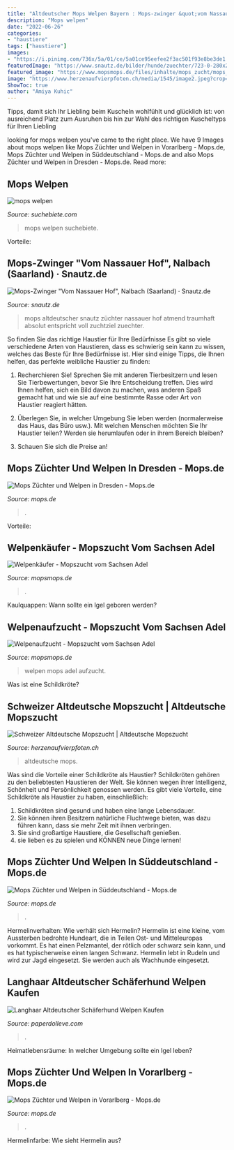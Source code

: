 ```yaml
---
title: "Altdeutscher Mops Welpen Bayern : Mops-zwinger &quot;vom Nassauer Hof&quot;, Nalbach (saarland) · Snautz.de"
description: "Mops welpen"
date: "2022-06-26"
categories:
- "haustiere"
tags: ["haustiere"]
images:
- "https://i.pinimg.com/736x/5a/01/ce/5a01ce95eefee2f3ac501f93e8be3de1.jpg"
featuredImage: "https://www.snautz.de/bilder/hunde/zuechter/723-0-280x280.jpg"
featured_image: "https://www.mopsmops.de/files/inhalte/mops_zucht/mops_welpen/welpen_aufzucht/P3520573-001.JPG"
image: "https://www.herzenaufvierpfoten.ch/media/1545/image2.jpeg?crop=0,0.30666666666666664,0,0.27666666666666667&amp;cropmode=percentage&amp;format=jpg&amp;quality=80"
ShowToc: true
author: "Amiya Kuhic"
---
```



Tipps, damit sich Ihr Liebling beim Kuscheln wohlfühlt und glücklich ist: von ausreichend Platz zum Ausruhen bis hin zur Wahl des richtigen Kuscheltyps für Ihren Liebling

	

		
looking for mops welpen you've came to the right place. We have 9 Images about mops welpen like Mops Züchter und Welpen in Vorarlberg - Mops.de, Mops Züchter und Welpen in Süddeutschland - Mops.de and also Mops Züchter und Welpen in Dresden - Mops.de. Read more:
		
    
## Mops Welpen

<img loading=lazy src="https://www.suchebiete.com/userbilder/4cd841555ed0f.jpg" onerror="this.onerror=null;this.src='https://tse1.mm.bing.net/th?id=OIP.cp9NUyp54SMUrUobvNmqOgHaE9&amp;pid=15.1';" alt="mops welpen">

_Source: suchebiete.com_

>mops welpen suchebiete. 

	

Vorteile:

    
## Mops-Zwinger &quot;Vom Nassauer Hof&quot;, Nalbach (Saarland) · Snautz.de

<img loading=lazy src="https://www.snautz.de/bilder/hunde/zuechter/723-0-280x280.jpg" onerror="this.onerror=null;this.src='https://tse1.mm.bing.net/th?id=OIP.4JHmFteCw3PuYC5cBr-WXgHaHa&amp;pid=15.1';" alt="Mops-Zwinger &quot;Vom Nassauer Hof&quot;, Nalbach (Saarland) · Snautz.de">

_Source: snautz.de_

>mops altdeutscher snautz züchter nassauer hof atmend traumhaft absolut entspricht voll zuchtziel zuechter. 

	

So finden Sie das richtige Haustier für Ihre Bedürfnisse
Es gibt so viele verschiedene Arten von Haustieren, dass es schwierig sein kann zu wissen, welches das Beste für Ihre Bedürfnisse ist. Hier sind einige Tipps, die Ihnen helfen, das perfekte weibliche Haustier zu finden:
1. Recherchieren Sie! Sprechen Sie mit anderen Tierbesitzern und lesen Sie Tierbewertungen, bevor Sie Ihre Entscheidung treffen. Dies wird Ihnen helfen, sich ein Bild davon zu machen, was anderen Spaß gemacht hat und wie sie auf eine bestimmte Rasse oder Art von Haustier reagiert hätten.

2. Überlegen Sie, in welcher Umgebung Sie leben werden (normalerweise das Haus, das Büro usw.). Mit welchen Menschen möchten Sie Ihr Haustier teilen? Werden sie herumlaufen oder in ihrem Bereich bleiben?

3. Schauen Sie sich die Preise an!

    
## Mops Züchter Und Welpen In Dresden - Mops.de

<img loading=lazy src="https://a4j8m9y2.stackpathcdn.com/wp-content/uploads/2021/05/mops-zuechter-welpen-dresden-1024x683.jpg" onerror="this.onerror=null;this.src='https://tse1.mm.bing.net/th?id=OIP.lvX2ME6ZYwBhVRMI5yh0zAHaE8&amp;pid=15.1';" alt="Mops Züchter und Welpen in Dresden - Mops.de">

_Source: mops.de_

>. 

	

Vorteile:

    
## Welpenkäufer - Mopszucht Vom Sachsen Adel

<img loading=lazy src="https://www.mopsmops.de/files/inhalte/mops_zucht/mops_welpen/welpen_kaeufer/P3130062-002.JPG" onerror="this.onerror=null;this.src='https://tse1.mm.bing.net/th?id=OIP.c3ey2FLEyYJQ7xTutxJYIAHaFn&amp;pid=15.1';" alt="Welpenkäufer - Mopszucht vom Sachsen Adel">

_Source: mopsmops.de_

>. 

	

Kaulquappen: Wann sollte ein Igel geboren werden?

    
## Welpenaufzucht - Mopszucht Vom Sachsen Adel

<img loading=lazy src="https://www.mopsmops.de/files/inhalte/mops_zucht/mops_welpen/welpen_aufzucht/P3520573-001.JPG" onerror="this.onerror=null;this.src='https://tse1.mm.bing.net/th?id=OIP.rMvM15Ij2ytbYyORL2cK5gHaFl&amp;pid=15.1';" alt="Welpenaufzucht - Mopszucht vom Sachsen Adel">

_Source: mopsmops.de_

>welpen mops adel aufzucht. 

	

Was ist eine Schildkröte?

    
## Schweizer Altdeutsche Mopszucht | Altdeutsche Mopszucht

<img loading=lazy src="https://www.herzenaufvierpfoten.ch/media/1545/image2.jpeg?crop=0,0.30666666666666664,0,0.27666666666666667&amp;cropmode=percentage&amp;format=jpg&amp;quality=80" onerror="this.onerror=null;this.src='https://tse3.mm.bing.net/th?id=OIP.FcrQlAtqPg-evcF3072kMwHaEH&amp;pid=15.1';" alt="Schweizer Altdeutsche Mopszucht | Altdeutsche Mopszucht">

_Source: herzenaufvierpfoten.ch_

>altdeutsche mops. 

	

Was sind die Vorteile einer Schildkröte als Haustier?
Schildkröten gehören zu den beliebtesten Haustieren der Welt. Sie können wegen ihrer Intelligenz, Schönheit und Persönlichkeit genossen werden. Es gibt viele Vorteile, eine Schildkröte als Haustier zu haben, einschließlich:
1) Schildkröten sind gesund und haben eine lange Lebensdauer.
2) Sie können ihren Besitzern natürliche Fluchtwege bieten, was dazu führen kann, dass sie mehr Zeit mit ihnen verbringen.
3) Sie sind großartige Haustiere, die Gesellschaft genießen.
4) sie lieben es zu spielen und KÖNNEN neue Dinge lernen!

    
## Mops Züchter Und Welpen In Süddeutschland - Mops.de

<img loading=lazy src="https://a4j8m9y2.stackpathcdn.com/wp-content/uploads/2021/05/mops-zuechter-welpen-sueddeutschland.jpg" onerror="this.onerror=null;this.src='https://tse4.mm.bing.net/th?id=OIP.JCS-8ZlhNH0A40KPgTQ3uwHaE8&amp;pid=15.1';" alt="Mops Züchter und Welpen in Süddeutschland - Mops.de">

_Source: mops.de_

>. 

	

Hermelinverhalten: Wie verhält sich Hermelin?
Hermelin ist eine kleine, vom Aussterben bedrohte Hundeart, die in Teilen Ost- und Mitteleuropas vorkommt. Es hat einen Pelzmantel, der rötlich oder schwarz sein kann, und es hat typischerweise einen langen Schwanz. Hermelin lebt in Rudeln und wird zur Jagd eingesetzt. Sie werden auch als Wachhunde eingesetzt.

    
## Langhaar Altdeutscher Schäferhund Welpen Kaufen

<img loading=lazy src="https://i.pinimg.com/736x/5a/01/ce/5a01ce95eefee2f3ac501f93e8be3de1.jpg" onerror="this.onerror=null;this.src='https://tse3.mm.bing.net/th?id=OIP.MP8Y7S10anvEswEWX8gnqAHaLG&amp;pid=15.1';" alt="Langhaar Altdeutscher Schäferhund Welpen Kaufen">

_Source: paperdolleve.com_

>. 

	

Heimatlebensräume: In welcher Umgebung sollte ein Igel leben?

    
## Mops Züchter Und Welpen In Vorarlberg - Mops.de

<img loading=lazy src="https://a4j8m9y2.stackpathcdn.com/wp-content/uploads/2021/05/mops-zuechter-welpen-vorarlberg.jpg" onerror="this.onerror=null;this.src='https://tse3.mm.bing.net/th?id=OIP.QhtLNK9-N2DujiYBEOzPNQHaE8&amp;pid=15.1';" alt="Mops Züchter und Welpen in Vorarlberg - Mops.de">

_Source: mops.de_

>. 

	

Hermelinfarbe: Wie sieht Hermelin aus?

